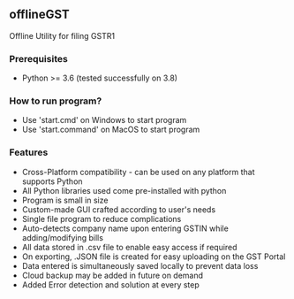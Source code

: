 ## offlineGST
Offline Utility for filing GSTR1

### Prerequisites
- Python >= 3.6 (tested successfully on 3.8)

### How to run program?
 - Use 'start.cmd' on Windows to start program
 - Use 'start.command' on MacOS to start program

### Features
- Cross-Platform compatibility - can be used on any platform that supports Python
- All Python libraries used come pre-installed with python
- Program is small in size
- Custom-made GUI crafted according to user's needs
- Single file program to reduce complications
- Auto-detects company name upon entering GSTIN while adding/modifying bills
- All data stored in .csv file to enable easy access if required
- On exporting, .JSON file is created for easy uploading on the GST Portal
- Data entered is simultaneously saved locally to prevent data loss
- Cloud backup may be added in future on demand
- Added Error detection and solution at every step
